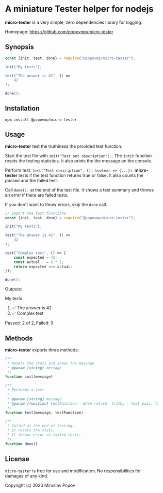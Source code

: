 # A miniature Tester helper for nodejs

**micro-tester** is a very simple, zero dependencies library for logging.

Homepage: https://github.com/popovmp/micro-tester

## Synopsis

```javascript
const {init, test, done} = require("@popovmp/micro-tester");

init("My tests");

test("The answer is 42", () =>
    42
);

done(); 
```

## Installation

```
npm install @popovmp/micro-tester
```

## Usage

**micro-tester** test the truthiness the provided test function.

Start the test file with `init("Test set description");`. The `intit` function resets the testing statistics.
It also prints the the message on the console.

Perform test: `test("Test description", (): boolean => {...})`. **micro-tester** tests if the test function returns true or false.
It also counts the passed and the failed test.

Call `done();` at the end of the test file. It shows a test summary and throws an error if there are failed tests.

If you don't want to throw errors, skip the `done` call.
 

```javascript
// Import the test functions
const {init, test, done} = require("@popovmp/micro-tester");

init("My tests");

test("The answer is 42", () =>
    42
);

test("Complex test", () => {
    const expected = 42;
    const actual   = 6 * 7;
    return expected === actual;
});

done(); 
```

Outputs:

My tests

1. ✅ The answer is 42
2. ✅ Complex test

Passed: 2 of 2, Failed: 0

## Methods

**micro-tester** exports three methods:

```javascript
/**
 * Resets the stats and shows the message
 * @param {string} message
 */
function init(message)
```

```javascript
/**
 * Performs a test
 *
 * @param {string} message
 * @param {function} testFunction - When return: truthy - test pass, faulty - test fails
 */
function test(message, testFunction)
```

```javascript
/**
 * Called at the end of testing.
 * It resets the stats.
 * It throws error on failed tests.
 */
function done()
```

## License

`micro-tester` is free for use and modification. No responsibilities for damages of any kind.

Copyright (c) 2020 Miroslav Popov
